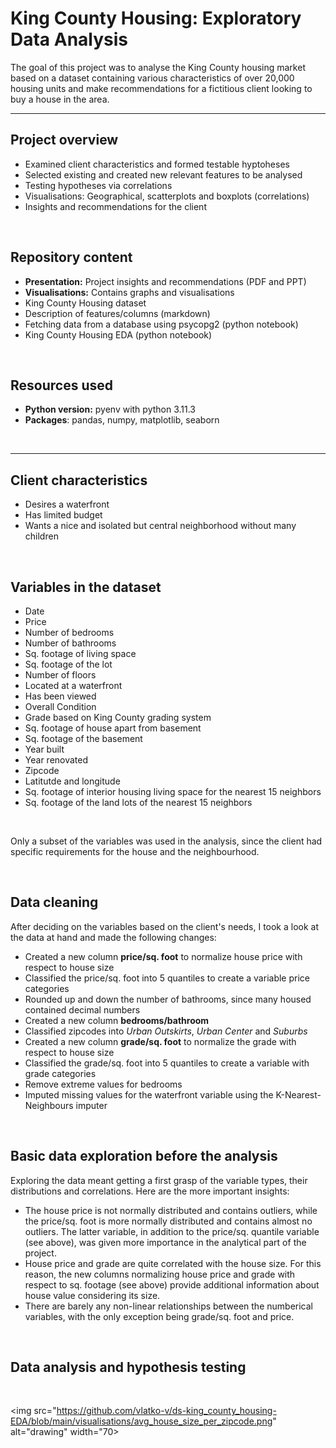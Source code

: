 # King County Housing: Exploratory Data Analysis

The goal of this project was to analyse the King County housing market based on a dataset containing various characteristics of over 20,000 housing units and make recommendations for a fictitious client looking to buy a house in the area.

--- 

## Project overview

* Examined client characteristics and formed testable hyptoheses
* Selected existing and created new relevant features to be analysed
* Testing hypotheses via correlations
* Visualisations: Geographical, scatterplots and boxplots (correlations)
* Insights and recommendations for the client
</br>


## Repository content
* **Presentation:** Project insights and recommendations (PDF and PPT)
* **Visualisations:** Contains graphs and visualisations
* King County Housing dataset
* Description of features/columns (markdown)
* Fetching data from a database using psycopg2 (python notebook)
* King County Housing EDA (python notebook)

</br>

## Resources used
* **Python version:** pyenv with python 3.11.3
* **Packages**: pandas, numpy, matplotlib, seaborn


</br>


---

## Client characteristics

* Desires a waterfront
* Has limited budget
* Wants a nice and isolated but central neighborhood without many children
</br>

## Variables in the dataset

* Date
* Price
* Number of bedrooms
* Number of bathrooms
* Sq. footage of living space
* Sq. footage of the lot
* Number of floors
* Located at a waterfront
* Has been viewed
* Overall Condition
* Grade based on King County grading system
* Sq. footage of house apart from basement
* Sq. footage of the basement
* Year built
* Year renovated
* Zipcode
* Latitutde and longitude
* Sq. footage of interior housing living space for the nearest 15 neighbors
* Sq. footage of the land lots of the nearest 15 neighbors
</br>

Only a subset of the variables was used in the analysis, since the client had specific requirements for the house and the neighbourhood.

</br>

## Data cleaning

After deciding on the variables based on the client's needs, I took a look at the data at hand and made the following changes: 

* Created a new column **price/sq. foot** to normalize house price with respect to house size
* Classified the price/sq. foot into 5 quantiles to create a variable price categories
* Rounded up and down the number of bathrooms, since many housed contained decimal numbers
* Created a new column **bedrooms/bathroom**
* Classified zipcodes into *Urban Outskirts*, *Urban Center* and *Suburbs*
* Created a new column **grade/sq. foot** to normalize the grade with respect to house size
* Classified the grade/sq. foot into 5 quantiles to create a variable with grade categories
* Remove extreme values for bedrooms
* Imputed missing values for the waterfront variable using the K-Nearest-Neighbours imputer
</br>

## Basic data exploration before the analysis

Exploring the data meant getting a first grasp of the variable types, their distributions and correlations. Here are the more important insights:

* The house price is not normally distributed and contains outliers, while the price/sq. foot is more normally distributed and contains almost no outliers. The latter variable, in addition to the price/sq. quantile variable (see above), was given more importance in the analytical part of the project.
* House price and grade are quite correlated with the house size. For this reason, the new columns normalizing house price and grade with respect to sq. footage (see above) provide additional information about house value considering its size.
* There are barely any non-linear relationships between the numberical variables, with the only exception being grade/sq. foot and price.
</br>

## Data analysis and hypothesis testing

</br>


<img src="https://github.com/vlatko-v/ds-king_county_housing-EDA/blob/main/visualisations/avg_house_size_per_zipcode.png" alt="drawing" width="70>


